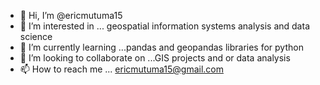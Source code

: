- 👋 Hi, I’m @ericmutuma15
- 👀 I’m interested in ... geospatial information systems analysis and data science
- 🌱 I’m currently learning ...pandas and geopandas libraries for python
- 💞️ I’m looking to collaborate on ...GIS projects and or data analysis
- 📫 How to reach me ... ericmutuma15@gmail.com

<!---
ericmutuma15/ericmutuma15 is a ✨ special ✨ repository because its `README.md` (this file) appears on your GitHub profile.
You can click the Preview link to take a look at your changes.
--->

